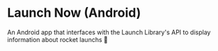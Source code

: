 # Launch Now (Android)
An Android app that interfaces with the Launch Library's API to display information about rocket launchs 🚀
